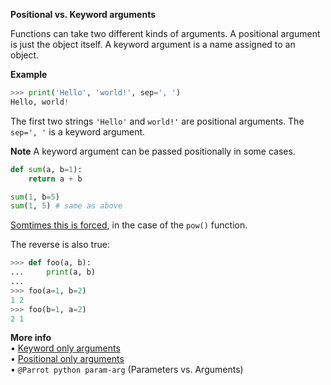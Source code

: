 **Positional vs. Keyword arguments**

Functions can take two different kinds of arguments. A positional argument is just the object itself. A keyword argument is a name assigned to an object.

**Example**
```py
>>> print('Hello', 'world!', sep=', ')
Hello, world!
```
The first two strings `'Hello'` and `world!'` are positional arguments.
The `sep=', '` is a keyword argument.

**Note**
A keyword argument can be passed positionally in some cases.
```py
def sum(a, b=1):
    return a + b

sum(1, b=5)
sum(1, 5) # same as above
```
[Somtimes this is forced](https://www.python.org/dev/peps/pep-0570/#history-of-positional-only-parameter-semantics-in-python), in the case of the `pow()` function.

The reverse is also true:
```py
>>> def foo(a, b):
...     print(a, b)
...
>>> foo(a=1, b=2)
1 2
>>> foo(b=1, a=2)
2 1
```

**More info**  
• [Keyword only arguments](https://www.python.org/dev/peps/pep-3102/)  
• [Positional only arguments](https://www.python.org/dev/peps/pep-0570/)  
• `@Parrot python param-arg` (Parameters vs. Arguments)  
